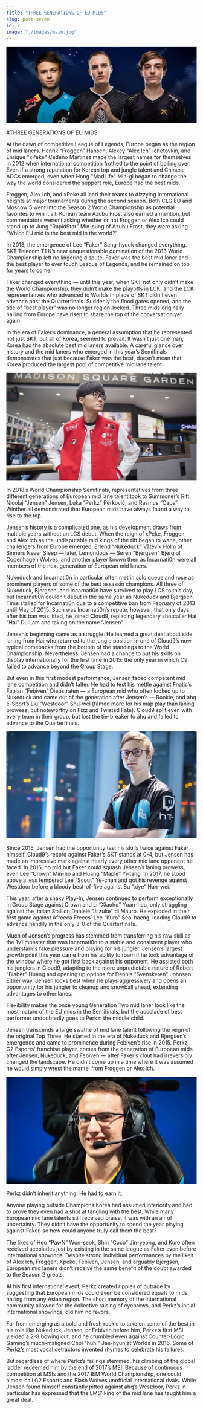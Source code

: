 ```yaml
---
title: "THREE GENERATIONS OF EU MIDS"
slug: post-seven
id: 7
image: "./images/main.jpg"
---
```


<!-- markdownlint-disable MD033 -->

<img src="./images/main.jpg" alt="Title"/>

#THREE GENERATIONS OF EU MIDS

At the dawn of competitive League of Legends, Europe began as the region of mid laners. Henrik “Froggen” Hansen, Alexey "Alex Ich" Ichetovkin, and Enrique "xPeke" Cedeño Martínez made the largest names for themselves in 2012 when international competition frothed to the point of boiling over. Even if a strong reputation for Korean top and jungle talent and Chinese ADCs emerged, even when Hong "MadLife" Min-gi began to change the way the world considered the support role, Europe had the best mids.

Froggen, Alex Ich, and xPeke all lead their teams to dizzying international heights at major tournaments during the second season. Both CLG EU and Moscow 5 went into the Season 2 World Championship as potential favorites to win it all. Korean team Azubu Frost also earned a mention, but commentators weren’t asking whether or not Froggen or Alex Ich could stand up to Jung “RapidStar” Min-sung of Azubu Frost, they were asking “Which EU mid is the best mid in the world?”

In 2013, the emergence of Lee “Faker” Sang-hyeok changed everything. SKT Telecom T1 K’s near unquestionable domination of the 2013 World Championship left no lingering dispute. Faker was the best mid laner and the best player to ever touch League of Legends, and he remained on top for years to come.

Faker changed everything — until this year, when SKT not only didn’t make the World Championship, they didn’t make the playoffs in LCK, and the LCK representatives who advanced to Worlds in place of SKT didn’t even advance past the Quarterfinals. Suddenly the flood gates opened, and the title of “best player” was no longer region-locked. Three mids originally hailing from Europe have risen to share the top of the conversation yet again.

In the era of Faker’s dominance, a general assumption that he represented not just SKT, but all of Korea, seemed to prevail. It wasn’t just one man, Korea had the absolute best mid laners available. A careful glance over history and the mid laners who emerged in this year’s Semifinals demonstrates that just because Faker was the best, doesn’t mean that Korea produced the largest pool of competitive mid lane talent.

<img src="./images/picture1.jpg" alt="Title"/>

In 2018’s World Championship Semifinals, representatives from three different generations of European mid lane talent took to Summoner’s Rift. Nicolaj “Jensen” Jensen, Luka “Perkz” Perković, and Rasmus “Caps” Winther all demonstrated that European mids have always found a way to rise to the top.

Jensen’s history is a complicated one, as his development draws from multiple years without an LCS debut. When the reign of xPeke, Froggen, and Alex Ich as the undisputable mid kings of the rift began to wane, other challengers from Europe emerged. Erlend “Nukeduck” Våtevik Holm of Sinners Never Sleep — later, Lemondogs — Søren "Bjergsen" Bjerg of Copenhagen Wolves, and another player known then as Incarnati0n were all members of the next generation of European mid laners.

Nukeduck and Incarnati0n in particular often met in solo queue and rose as prominent players of some of the best assassin champions. All three of Nukeduck, Bjergsen, and Incarnati0n have survived to play LCS to this day, but Incarnati0n couldn’t debut in the same year as Nukeduck and Bjergsen. Time stalled for Incarnati0n due to a competitive ban from February of 2013 until May of 2015. Such was Incarnati0n’s repute, however, that only days after his ban was lifted, he joined Cloud9, replacing legendary shotcaller Hai “Hai” Du Lam and taking on the name "Jensen".

Jensen’s beginning came as a struggle. He learned a great deal about side laning from Hai who returned to the jungle position in one of Cloud9’s now typical comebacks from the bottom of the standings to the World Championship. Nevertheless, Jensen had a chance to put his skills on display internationally for the first time in 2015: the only year in which C9 failed to advance beyond the Group Stage.

But even in this first modest performance, Jensen faced competent mid lane competition and didn’t falter. He had to test his mettle against Fnatic’s Fabian “Febiven” Diepstraten — a European mid who often looked up to Nukeduck and came out of the generation after Jensen’s — Rookie, and ahq e-Sport’s Liu "Westdoor" Shu-wei (famed more for his map play than laning prowess, but noteworthy on Fizz and Twisted Fate). Cloud9 split even with every team in their group, but lost the tie-breaker to ahq and failed to advance to the Quarterfinals.

<img src="./images/picture2.jpg" alt="Title"/>

Since 2015, Jensen had the opportunity test his skills twice against Faker himself. Cloud9’s record against Faker’s SKT stands at 0-4, but Jensen has made an impressive mark against nearly every other mid lane opponent he faced. In 2016, no mid but Faker could squash Jensen’s laning prowess, even Lee “Crown” Min-ho and Huang “Maple” Yi-tang. In 2017, he stood above a less tempered Lee “Scout” Ye-chan and got his revenge against Westdoor before a bloody best-of-five against Su “xiye” Han-wei.

This year, after a shaky Play-In, Jensen continued to perform exceptionally in Group Stage against Crown and Li “Xiaohu” Yuan-hao, only struggling against the Italian Stallion Daniele "Jiizuke" di Mauro. He exploded in their first game against Afreeca Freecs’ Lee “Kuro” Seo-haeng, leading Cloud9 to advance handily in the only 3-0 of the Quarterfinals.

Much of Jensen’s progress has stemmed from transferring his raw skill as the 1v1 monster that was Incarnati0n to a stable and consistent player who understands fake pressure and playing for his jungler. Jensen’s largest growth point this year came from his ability to roam if he took advantage of the window where he got first back against his opponent. He assisted both his junglers in Cloud9, adapting to the more unpredictable nature of Robert “Blaber” Huang and opening up options for Dennis "Svenskeren" Johnsen. Either way, Jensen looks best when he plays aggressively and opens an opportunity for his jungler to cleanup and snowball ahead, extending advantages to other lanes.

Flexibility makes the once young Generation Two mid laner look like the most mature of the EU mids in the Semifinals, but the accolade of best performer undoubtedly goes to Perkz: the middle child.

Jensen transcends a large swathe of mid lane talent following the reign of the original Top Three. He started in the era of Nukeduck and Bjergsen’s emergence and came to prominence during Febiven’s rise in 2015. Perkz, G2 Esports’ franchise player, comes from the generation of European mids after Jensen, Nukeduck, and Febiven — after Faker’s clout had irreversibly changed the landscape. He didn’t come up in a time where it was assumed he would simply wrest the mantel from Froggen or Alex Ich.

<img src="./images/picture3.jpg" alt="Title"/>

Perkz didn’t inherit anything. He had to earn it.

Anyone playing outside Champions Korea had assumed inferiority and had to prove they even had a shot at tangling with the best. While many European mid lane talents still received praise, it was with an air of uncertainty. They didn’t have the opportunity to spend the year playing against Faker, so how could anyone truly call them the best?

The likes of Heo “PawN” Won-seok, Shin “Coco” Jin-yeong, and Kuro often received accolades just by existing in the same league as Faker even before international showings. Despite strong individual performances by the likes of Alex Ich, Froggen, Xpeke, Febiven, Jensen, and arguably Bjergsen, European mid laners didn’t receive the same benefit of the doubt awarded to the Season 2 greats.

At his first international event, Perkz created ripples of outrage by suggesting that European mids could even be considered equals to mids hailing from any Asian region. The short memory of the international community allowed for the collective raising of eyebrows, and Perkz’s initial international showings, did him no favors.

Far from emerging as a bold and fresh rookie to take on some of the best in his role like Nukeduck, Jensen, or Febiven before him, Perkz’s first MSI yielded a 2-8 bowing out, and he crumbled even against Counter-Logic Gaming’s much-maligned Choi "huhi" Jae-hyun at Worlds in 2016. Some of Perkz’s most vocal detractors invented rhymes to celebrate his failures.

But regardless of where Perkz’s failings stemmed, his climbing of the global ladder redeemed him by the end of 2017’s MSI. Because of continuous competition at MSIs and the 2017 IEM World Championship, one could almost call G2 Esports and Flash Wolves unofficial international rivals. While Jensen found himself constantly pitted against ahq’s Westdoor, Perkz in particular has expressed that the LMS’ king of the mid lane has taught him a great deal.